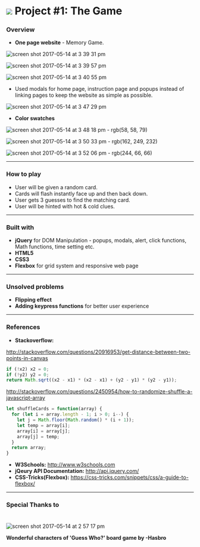 # ![](https://ga-dash.s3.amazonaws.com/production/assets/logo-9f88ae6c9c3871690e33280fcf557f33.png) Project #1: The Game

### Overview

* **One page website** - Memory Game.

![screen shot 2017-05-14 at 3 39 31 pm](https://cloud.githubusercontent.com/assets/18605009/26037159/d055f034-38bb-11e7-917f-1640865cff3c.png)

![screen shot 2017-05-14 at 3 39 57 pm](https://cloud.githubusercontent.com/assets/18605009/26037162/fdd5c8f4-38bb-11e7-8786-68c05cad81b9.png)

![screen shot 2017-05-14 at 3 40 55 pm](https://cloud.githubusercontent.com/assets/18605009/26037193/8576b034-38bc-11e7-8ea0-7a00581d466c.png)

* Used modals for home page, instruction page and popups instead of linking pages to keep the website as simple as possible.

![screen shot 2017-05-14 at 3 47 29 pm](https://cloud.githubusercontent.com/assets/18605009/26037202/af43b1aa-38bc-11e7-8b2e-71f01b543106.png)  

* **Color swatches**

![screen shot 2017-05-14 at 3 48 18 pm](https://cloud.githubusercontent.com/assets/18605009/26037221/fd434942-38bc-11e7-872d-a24814033a5d.png)  - rgb(58, 58, 79)

![screen shot 2017-05-14 at 3 50 33 pm](https://cloud.githubusercontent.com/assets/18605009/26037238/62525436-38bd-11e7-8764-f24e0f19609b.png)  - rgb(162, 249, 232)

![screen shot 2017-05-14 at 3 52 06 pm](https://cloud.githubusercontent.com/assets/18605009/26037241/6e64d302-38bd-11e7-8cfc-f7ea4ebffbca.png)  - rgb(244, 66, 66)

---

### How to play

* User will be given a random card.
* Cards will flash instantly face up and then back down.
* User gets 3 guesses to find the matching card.
* User will be hinted with hot & cold clues.

---

### Built with

* **jQuery** for DOM Manipulation - popups, modals, alert, click functions, Math functions, time setting etc.
* **HTML5**
* **CSS3**
* **Flexbox** for grid system and responsive web page

---

### Unsolved problems

* **Flipping effect**
* **Adding keypress functions** for better user experience

---

### References

* **Stackoverflow:**

http://stackoverflow.com/questions/20916953/get-distance-between-two-points-in-canvas

```javascript
if (!x2) x2 = 0;
if (!y2) y2 = 0;
return Math.sqrt((x2 - x1) * (x2 - x1) + (y2 - y1) * (y2 - y1));
```

http://stackoverflow.com/questions/2450954/how-to-randomize-shuffle-a-javascript-array
```javascript
let shuffleCards = function(array) {
  for (let i = array.length - 1; i > 0; i--) {
    let j = Math.floor(Math.random() * (i + 1));
    let temp = array[i];
    array[i] = array[j];
    array[j] = temp;
  }
  return array;
}
```

* **W3Schools:** http://www.w3schools.com
* **jQeury API Documentation:** http://api.jquery.com/
* **CSS-Tricks(Flexbox):** https://css-tricks.com/snippets/css/a-guide-to-flexbox/

---

### Special Thanks to

#
![screen shot 2017-05-14 at 2 57 17 pm](https://cloud.githubusercontent.com/assets/18605009/26037127/e65caffe-38ba-11e7-9a7f-ceb1bc3c6c0a.png)

**Wonderful characters of 'Guess Who?' board game by -Hasbro**
